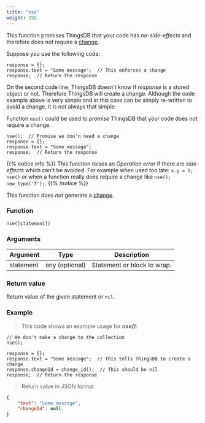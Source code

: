 ```yaml
---
title: "nse"
weight: 292
---
```


This function promises ThingsDB that your code has _no-side-effects_ and therefore does not require a [change](../../overview/changes).

Suppose you use the following code:
```thingsdb,should_pass
response = {};
response.text = "Some message";  // This enforces a change
response;  // Return the response
```

On the second code line, ThingsDB doesn't know if _response_ is a stored object or not. Therefore ThingsDB will create a change.
Although the code example above is very simple and in this case can be simply re-written to avoid a change, it is not always that simple.

Function `nse()` could be used to _promise_ ThingsDB that your code does not require a change.

```thingsdb,should_pass
nse();  // Promise we don'n need a change
response = {};
response.text = "Some message";
response;  // Return the response
```

{{% notice info %}}
This function raises an _Operation error_ if there are _side-effects_ which can't be avoided. For example when used too late: `x.y = 1; nse()` or when a function really does require a change like `nse(); new_type('T');`.
{{% /notice %}}

This function does *not* generate a [change](../../overview/changes).

### Function

`nse([statement])`

### Arguments

Argument | Type | Description
-------- | ---- | -----------
statement | any (optional) | Statement or block to wrap.

### Return value

Return value of the given statement or `nil`.

### Example

> This code shows an example usage for ***nse()***:

```thingsdb,json_response
// We don't make a change to the collection
nse();

response = {};
response.text = "Some message";  // This tells ThingsDB to create a change
response.changeId = change_id();  // This should be nil
response;  // Return the response
```

> Return value in JSON format

```json
{
    "text": "Some message",
    "changeId": null
}
```
